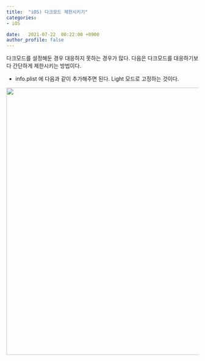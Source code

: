 ```yaml
---
title:  "iOS) 다크모드 제한시키기"
categories:
- iOS

date:   2021-07-22  00:22:00 +0900
author_profile: false
---
```

다크모드를 설정해둔 경우 대응하지 못하는 경우가 많다. 다음은 다크모드를 대응하기보다 간단하게 제한시키는 방법이다.

- info.plist 에 다음과 같이 추가해주면 된다. Light 모드로 고정하는 것이다.

<img src ="https://user-images.githubusercontent.com/69136340/126514893-b381f083-dc05-47ed-b6d9-8d7b7eb2c2fa.png" width ="700">
